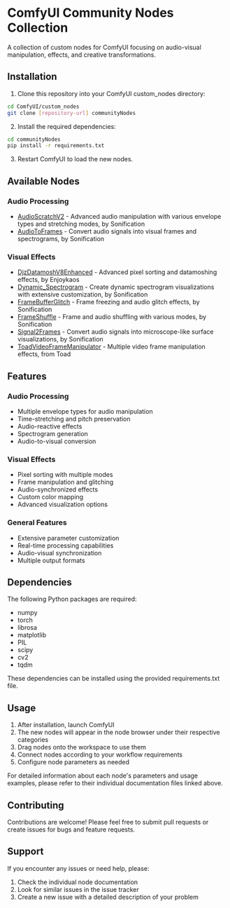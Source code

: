 # ComfyUI Community Nodes Collection

A collection of custom nodes for ComfyUI focusing on audio-visual manipulation, effects, and creative transformations.

## Installation

1. Clone this repository into your ComfyUI custom_nodes directory:
```bash
cd ComfyUI/custom_nodes
git clone [repository-url] communityNodes
```

2. Install the required dependencies:
```bash
cd communityNodes
pip install -r requirements.txt
```

3. Restart ComfyUI to load the new nodes.

## Available Nodes

### Audio Processing
- [AudioScratchV2](AudioScratchV2.md) - Advanced audio manipulation with various envelope types and stretching modes, by Sonification
- [AudioToFrames](AudioToFrames.md) - Convert audio signals into visual frames and spectrograms, by Sonification

### Visual Effects
- [DjzDatamoshV8Enhanced](DjzDatamoshV8Enhanced.md) - Advanced pixel sorting and datamoshing effects, by Enjoykaos
- [Dynamic_Spectrogram](Dynamic_Spectrogram.md) - Create dynamic spectrogram visualizations with extensive customization, by Sonification
- [FrameBufferGlitch](FrameBufferGlitch.md) - Frame freezing and audio glitch effects, by Sonification
- [FrameShuffle](FrameShuffle.md) - Frame and audio shuffling with various modes, by Sonification
- [Signal2Frames](Signal2Frames.md) - Convert audio signals into microscope-like surface visualizations, by Sonification
- [ToadVideoFrameManipulator](ToadVideoFrameManipulator.md) - Multiple video frame manipulation effects, from Toad

## Features

### Audio Processing
- Multiple envelope types for audio manipulation
- Time-stretching and pitch preservation
- Audio-reactive effects
- Spectrogram generation
- Audio-to-visual conversion

### Visual Effects
- Pixel sorting with multiple modes
- Frame manipulation and glitching
- Audio-synchronized effects
- Custom color mapping
- Advanced visualization options

### General Features
- Extensive parameter customization
- Real-time processing capabilities
- Audio-visual synchronization
- Multiple output formats

## Dependencies

The following Python packages are required:
- numpy
- torch
- librosa
- matplotlib
- PIL
- scipy
- cv2
- tqdm

These dependencies can be installed using the provided requirements.txt file.

## Usage

1. After installation, launch ComfyUI
2. The new nodes will appear in the node browser under their respective categories
3. Drag nodes onto the workspace to use them
4. Connect nodes according to your workflow requirements
5. Configure node parameters as needed

For detailed information about each node's parameters and usage examples, please refer to their individual documentation files linked above.

## Contributing

Contributions are welcome! Please feel free to submit pull requests or create issues for bugs and feature requests.

## Support

If you encounter any issues or need help, please:
1. Check the individual node documentation
2. Look for similar issues in the issue tracker
3. Create a new issue with a detailed description of your problem
